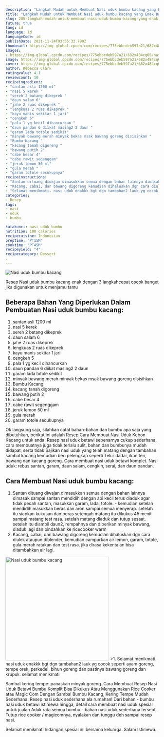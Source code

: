 ```yaml
---
description: "Langkah Mudah untuk Membuat Nasi uduk bumbu kacang yang Enak Banget"
title: "Langkah Mudah untuk Membuat Nasi uduk bumbu kacang yang Enak Banget"
slug: 205-langkah-mudah-untuk-membuat-nasi-uduk-bumbu-kacang-yang-enak-banget
future: true
lang: id
language: id
languageCode: id
publishDate: 2021-11-24T03:55:32.790Z 
thumbnail: https://img-global.cpcdn.com/recipes/775ebbcdeb597a21/682x484cq65/nasi-uduk-bumbu-kacang-foto-resep-utama.png
images:
- https://img-global.cpcdn.com/recipes/775ebbcdeb597a21/682x484cq65/nasi-uduk-bumbu-kacang-foto-resep-utama.png
image: https://img-global.cpcdn.com/recipes/775ebbcdeb597a21/682x484cq65/nasi-uduk-bumbu-kacang-foto-resep-utama.png
cover: https://img-global.cpcdn.com/recipes/775ebbcdeb597a21/682x484cq65/nasi-uduk-bumbu-kacang-foto-resep-utama.png
author: Rebecca Clark
ratingvalue: 4.1
reviewcount: 10
recipeingredient:
- "santan asli 1200 ml"
- "nasi 5 kerek "
- "sereh 2 batang dikeprek "
- "daun salam 6"
- "jahe 2 ruas dikeprek "
- "lengkuas 2 ruas dikeprek "
- "kayu manis sekitar 1 jari"
- "cengkeh 5"
- "pala 1 yg kecil dihancurkan "
- "daun pandan 6 diikat masing2 2 daun "
- "garam lada totole sedikit"
- "minyak bawang merah minyak bekas msak bawang goreng disisihkan "
- "Bumbu Kacang "
- "kacang tanah digoreng "
- "bawang putih 2"
- "cabe besar 4"
- "cabe rawit segenggam"
- "jeruk lemon 50 ml"
- "gula merah "
- "garam totole secukupnya"
recipeinstructions:
- "Santan dituang diwajan dimasukkan semua dengan bahan lainnya dimasak sampai santan mendidih dengan api kecil terus diaduk agar tidak pecah santan, masukkan garam, lada, totole. kemudian setelah mendidih masukkan beras dan aron sampai semua menyerap. setelah itu siapkan kukusan dan beras setengah matang itu dikukus 45 menit sampai matang test rasa. setelah matang diaduk dan tutup sesaat. setelah itu diambil daun2, rempahnya dan diberikan minyak bawang, diaduk lagi dan pindahkan ke ricecooker warm"
- "Kacang, cabai, dan bawang digoreng kemudian dihaluskan dgn cara diulek ataupun diblender, kemudian campurkan air lemon, garam, totole, gula merah ratakan dan test rasa. jika dirasa kekentalan bisa ditambahkan air lagi."
- "Selamat menikmati. nasi uduk enakkk bgt dgn tambahan2 lauk yg cocok seperti ayam goreng, tempe orek, perkedel, bihun goreng dan pastinya bawang goreng dan krupuk. selamat menikmati"
categories:
- Resep
tags:
- nasi
- uduk
- bumbu

katakunci: nasi uduk bumbu 
nutrition: 108 calories
recipecuisine: Indonesian
preptime: "PT15M"
cooktime: "PT45M"
recipeyield: "4"
recipecategory: Dessert
. 
---
```



![Nasi uduk bumbu kacang](https://img-global.cpcdn.com/recipes/775ebbcdeb597a21/682x484cq65/nasi-uduk-bumbu-kacang-foto-resep-utama.png)

Resep Nasi uduk bumbu kacang  enak dengan 3 langkahcepat cocok banget jika digunakan untuk menjamu tamu

<!--inarticleads1-->

## Beberapa Bahan Yang Diperlukan Dalam Pembuatan Nasi uduk bumbu kacang:

1. santan asli 1200 ml
1. nasi 5 kerek 
1. sereh 2 batang dikeprek 
1. daun salam 6
1. jahe 2 ruas dikeprek 
1. lengkuas 2 ruas dikeprek 
1. kayu manis sekitar 1 jari
1. cengkeh 5
1. pala 1 yg kecil dihancurkan 
1. daun pandan 6 diikat masing2 2 daun 
1. garam lada totole sedikit
1. minyak bawang merah minyak bekas msak bawang goreng disisihkan 
1. Bumbu Kacang 
1. kacang tanah digoreng 
1. bawang putih 2
1. cabe besar 4
1. cabe rawit segenggam
1. jeruk lemon 50 ml
1. gula merah 
1. garam totole secukupnya

Ok langsung saja, silahkan catat bahan-bahan dan bumbu apa saja yang dibutuhkan, berikut ini adalah Resep Cara Membuat Nasi Uduk Kebon Kacang untuk anda. Resep nasi uduk betawi sebenarnya cukup sederhana, cara membuatnya juga tidak terlalu sulit, bahan dan bumbunya mudah didapat, serta tidak Sajikan nasi uduk yang telah matang dengan tambahan sambal kacang kemudian beri pelengkap seperti Telur dadar, ikan teri, bawang dan kacang goreng. Cara membuat nasi uduk betawi komplet. Nasi uduk: rebus santan, garam, daun salam, cengkih, serai, dan daun pandan. 

<!--inarticleads2-->

## Cara Membuat Nasi uduk bumbu kacang:

1. Santan dituang diwajan dimasukkan semua dengan bahan lainnya dimasak sampai santan mendidih dengan api kecil terus diaduk agar tidak pecah santan, masukkan garam, lada, totole. - kemudian setelah mendidih masukkan beras dan aron sampai semua menyerap. setelah itu siapkan kukusan dan beras setengah matang itu dikukus 45 menit sampai matang test rasa. setelah matang diaduk dan tutup sesaat. setelah itu diambil daun2, rempahnya dan diberikan minyak bawang, diaduk lagi dan pindahkan ke ricecooker warm
1. Kacang, cabai, dan bawang digoreng kemudian dihaluskan dgn cara diulek ataupun diblender, kemudian campurkan air lemon, garam, totole, gula merah ratakan dan test rasa. jika dirasa kekentalan bisa ditambahkan air lagi.
<img class="lazyload" data-src="https://img-global.cpcdn.com/steps/04d55e18a4f7ecec/160x128cq70/nasi-uduk-bumbu-kacang-langkah-memasak-2-foto.png" alt="Nasi uduk bumbu kacang" width="340" height="340">
>1. Selamat menikmati. nasi uduk enakkk bgt dgn tambahan2 lauk yg cocok seperti ayam goreng, tempe orek, perkedel, bihun goreng dan pastinya bawang goreng dan krupuk. selamat menikmati


Sambal kering tempe: panaskan minyak goreng. Cara Membuat Resep Nasi Uduk Betawi Bumbu Komplit Bisa Dikukus Atau Menggunakan Rice Cooker atau Magic Com Dengan Sambal Bumbu Kacang, Kering Tempe Mudah Sederhana. Resep nasi uduk sederhana ala rumahan! Dari bahan - bumbu nasi uduk betawi istimewa hingga, detail cara membuat nasi uduk spesial untuk jualan Aduk rata semua bumbu - bahan nasi uduk sederhana tersebt. Tutup rice cooker / magicomnya, nyalakan dan tunggu deh sampai resep nasi. 

Selamat menikmati hidangan spesial ini bersama keluarga. Salam Istimewa.
